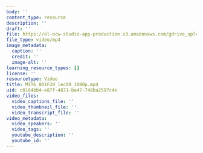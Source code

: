 ```yaml
---
body: ''
content_type: resource
description: ''
draft: ''
file: https://ol-ocw-studio-app-production.s3.amazonaws.com/gdrive_uploads/6-801-machine-vision-fall-2020/1lTvhixSKeIvfb7IkZ3d5MyxymAc2QMF9/mit6_801f20_lec09_1080p.mp4
file_type: video/mp4
image_metadata:
  caption: ''
  credit: ''
  image-alt: ''
learning_resource_types: []
license: ''
resourcetype: Video
title: MIT6_801F20_lec09_1080p.mp4
uid: c0164bb4-e87f-4871-ba47-748ba2597c4e
video_files:
  video_captions_file: ''
  video_thumbnail_file: ''
  video_transcript_file: ''
video_metadata:
  video_speakers: ''
  video_tags: ''
  youtube_description: ''
  youtube_id: ''
---
```


